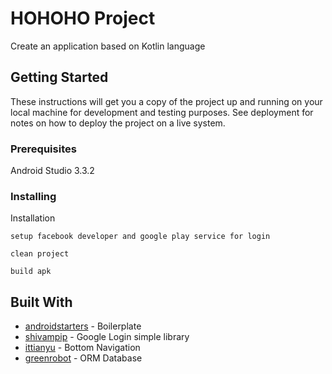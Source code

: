 # HOHOHO Project

Create an application based on Kotlin language

## Getting Started

These instructions will get you a copy of the project up and running on your local machine for development and testing purposes. See deployment for notes on how to deploy the project on a live system.

### Prerequisites

Android Studio 3.3.2


### Installing

Installation

```
setup facebook developer and google play service for login

clean project

build apk
```

## Built With

* [androidstarters](https://github.com/androidstarters/generator-android-mvp-starter) - Boilerplate
* [shivampip](https://github.com/shivampip/HiGoogle) - Google Login simple library
* [ittianyu](https://github.com/ittianyu/BottomNavigationViewEx) - Bottom Navigation
* [greenrobot](https://github.com/greenrobot/greenDAO) - ORM Database



